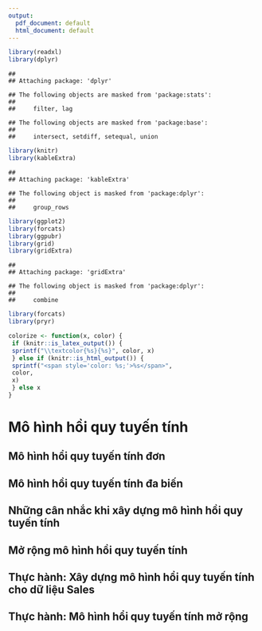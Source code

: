 ```yaml
---
output:
  pdf_document: default
  html_document: default
---
```


```r
library(readxl)
library(dplyr)
```

```
## 
## Attaching package: 'dplyr'
```

```
## The following objects are masked from 'package:stats':
## 
##     filter, lag
```

```
## The following objects are masked from 'package:base':
## 
##     intersect, setdiff, setequal, union
```

```r
library(knitr)
library(kableExtra)
```

```
## 
## Attaching package: 'kableExtra'
```

```
## The following object is masked from 'package:dplyr':
## 
##     group_rows
```

```r
library(ggplot2)
library(forcats)
library(ggpubr)
library(grid)
library(gridExtra)
```

```
## 
## Attaching package: 'gridExtra'
```

```
## The following object is masked from 'package:dplyr':
## 
##     combine
```

```r
library(forcats)
library(pryr)
```


```r
colorize <- function(x, color) {
 if (knitr::is_latex_output()) {
 sprintf("\\textcolor{%s}{%s}", color, x)
 } else if (knitr::is_html_output()) {
 sprintf("<span style='color: %s;'>%s</span>", 
 color,
 x)
 } else x
}
```

# Mô hình hồi quy tuyến tính

## Mô hình hổi quy tuyến tính đơn

## Mô hình hồi quy tuyến tính đa biến

## Những cân nhắc khi xây dựng mô hình hồi quy tuyến tính

## Mở rộng mô hình hồi quy tuyến tính

## Thực hành: Xây dựng mô hình hổi quy tuyến tính cho dữ liệu Sales

## Thực hành: Mô hình hổi quy tuyến tính mở rộng






<!-- # REFERENCE -->

<!-- ### Source from thesis -->

<!-- **1.** Chen, Chun-houh, Wolfgang Karl Härdle, and Antony Unwin, eds (2007). *Handbook of data visualization.* \ -->
<!-- **2.** Aparicio, Manuela, and Carlos J. Costa. (2015). *Data visualization - Communication design quarterly review.* \ -->
<!-- **3.** Hadley Wickham. (2010). *A Layered Grammar of Graphics.* \ -->

<!-- ### Souce from website -->

<!-- **4.** [https://www.tableau.com/learn/articles/data-visualization](https://www.tableau.com/learn/articles/data-visualization) \ -->
<!-- **5.** [https://www.r-graph-gallery.com/ggplot2-package.html](https://www.r-graph-gallery.com/ggplot2-package.html) \ -->
<!-- **6.** [http://r-statistics.co/ggplot2-Tutorial-With-R.html](http://r-statistics.co/ggplot2-Tutorial-With-R.html) \ -->
<!-- **7.** [https://www.maths.usyd.edu.au/u/UG/SM/STAT3022/r/current/Misc/data-visualization-2.1.pdf](https://www.maths.usyd.edu.au/u/UG/SM/STAT3022/r/current/Misc/data-visualization-2.1.pdf) \ -->
<!-- **8.** [https://www.kaggle.com/](https://www.kaggle.com/) \ -->
